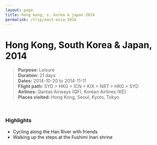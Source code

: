 ```yaml
---
layout: page
title: hong kong, s. korea & japan 2014
permalink: /trip/east-asia-2014
---
```


<h1>Hong Kong, South Korea & Japan, 2014</h1>

<blockquote>
<b>Purpose:</b> Leisure<br />
<b>Duration:</b> 21 days<br />
<b>Dates:</b> 2014-10-20 to 2014-11-11<br />
<b>Flight path:</b> SYD > HKG > ICN > KIX > NRT > HKG > SYD <br />
<b>Airlines:</b> Qantas Airways (QF), Korean Airlines (KE)<br />
<b>Places visited:</b> Hong Kong, Seoul, Kyoto, Tokyo
</blockquote>

<br />

### Highlights

- Cycling along the Han River with friends
- Walking up the steps at the Fushimi Inari shrine


<style>
  .wrapper {
    max-width: 58em;
  }
</style>